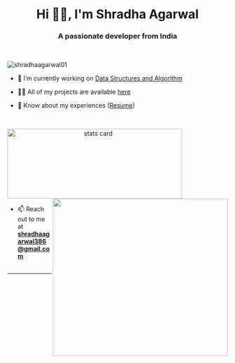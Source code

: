 <h1 align="center">Hi 👋🏻, I'm Shradha Agarwal</h1>
<h3 align="center">A passionate developer from India</h3>
<br>
<p align="left"> <img src="https://komarev.com/ghpvc/?username=shradhaagarwal01&label=Profile%20views&color=0e75b6&style=flat" alt="shradhaagarwal01" /> </p>


- 🔭 I’m currently working on [Data Structures and Algorithm](https://github.com/shradhaagarwal01/Data-Structures-and-Algorithm)

- 👨‍💻 All of my projects are available [here](https://github.com/shradhaagarwal01?tab=repositories)

- 📄 Know about my experiences ([Resume](https://drive.google.com/file/d/1FHnnWnfRDVkZ9SQs48ftU2kSulQqVodQ/view?usp=sharing))
<br>
<p>
<a align= "center" href="https://github.com/shradhaagarwal01">
<img alt= "stats card" height="160" width="400" src="https://github-readme-streak-stats.herokuapp.com/?user=shradhaagarwal01&theme=jolly">
<img align="right" height="360" width="400" src="https://cdn.dribbble.com/users/2238041/screenshots/4763918/working.gif" /> </a>
</p>


- 📫 Reach out to me at **shradhaagarwal386@gmail.com**
<br><br>
<hr>
